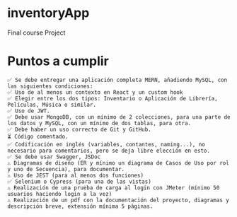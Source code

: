 # inventoryApp
Final course Project

# Puntos a cumplir
    ✅ Se debe entregar una aplicación completa MERN, añadiendo MySQL, con las siguientes condiciones: 
    ✅ Uso de al menos un contexto en React y un custom hook
    ✅ Elegir entre los dos tipos: Inventario o Aplicación de Librería, Películas, Música o similar.
    ✅ Uso de JWT.
    ✅ Debe usar MongoDB, con un mínimo de 2 colecciones, para una parte de los datos y MySQL, con un mínimo de dos tablas, para otra.
    ✅ Debe haber un uso correcto de Git y GitHub.
    ⏳ Código comentado.
    ✅ Codificación en inglés (variables, contantes, naming...), no necesario para comentarios, pero se deja libre elección en esto.
    ✅ Se debe usar Swagger, JSDoc
    ⚠️ Diagramas de diseño (ER y mínimo un diagrama de Casos de Uso por rol y uno de Secuencia), para documentar.
    ⚠️ Uso de JEST (para al menos dos funciones)
    ✅ Selenium o Cypress (para una de las vistas)
    ⚠️ Realización de una prueba de carga al login con JMeter (mínimo 50 usuarios haciendo login a la vez)
    ⚠️ Realización de un pdf con la documentación del proyecto, diagramas y descripción breve, extensión mínima 5 páginas.
